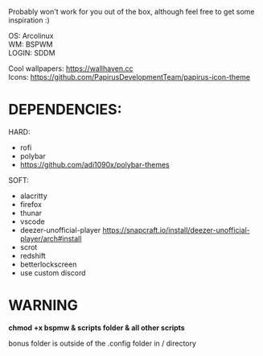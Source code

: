 Probably won't work for you out of the box, although feel free to get some inspiration :)

OS: Arcolinux  
WM: BSPWM  
LOGIN: SDDM

Cool wallpapers: https://wallhaven.cc  
Icons: https://github.com/PapirusDevelopmentTeam/papirus-icon-theme

# DEPENDENCIES:

HARD:
- rofi
- polybar
- https://github.com/adi1090x/polybar-themes

SOFT:
- alacritty
- firefox
- thunar
- vscode
- deezer-unofficial-player https://snapcraft.io/install/deezer-unofficial-player/arch#install
- scrot
- redshift
- betterlockscreen
- use custom discord

# WARNING
**chmod +x bspmw & scripts folder & all other scripts**

bonus folder is outside of the .config folder in / directory
